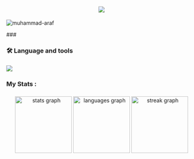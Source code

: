 <h1 align="center">
    <img src="https://readme-typing-svg.herokuapp.com/?font=Righteous&color=7A5AE4&random=falsesize=35&center=true&vCenter=true&width=500&height=70&duration=2000&lines=Hi+There!+👋;+I'm+Muhammad+Araf+👨🏻‍💻;+17+Year+Old;+BSCS+Student🎓" />
</h1>
<p align="left"> 
  <img src="https://komarev.com/ghpvc/?username=m-araf&label=Profile%20views&color=0e75b6&style=flat" alt="muhammad-araf" /> 
</p>
###


<h3 align="left">🛠 Language and tools</h3>

###

<div align="left">
   <img src="https://skillicons.dev/icons?i=java,cpp,c,python,html,css,javascript,vscode,github,git,gitlab,docker,figma" />
</div>

###

<h3 align="left">My Stats :</h3>


###
 
<div align="center">
  <img src="https://github-readme-stats.vercel.app/api?username=muhammad-araf&hide_title=false&hide_rank=false&show_icons=true&include_all_commits=true&count_private=true&disable_animations=false&theme=dracula&locale=en&hide_border=false&order=1" height="150" alt="stats graph"  />
  <img src="https://github-readme-stats.vercel.app/api/top-langs?username=muhammad-araf&locale=en&hide_title=false&layout=compact&card_width=320&langs_count=5&theme=dracula&hide_border=false&order=2" height="150" alt="languages graph"  />
    <img src="https://streak-stats.demolab.com?user=m-araf&locale=en&mode=daily&theme=dracula&hide_border=false&border_radius=5&order=3" height="150" alt="streak graph"  />
</div>

###
